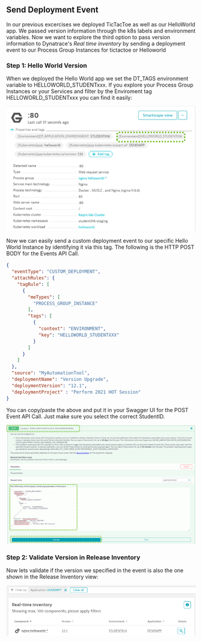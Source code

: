## Send Deployment Event

In our previous excercises we deployed TicTacToe as well as our HelloWorld app. We passed version information through the k8s labels and environment variables.
Now we want to explore the third option to pass version information to Dynatrace's *Real time inventory* by sending a deployment event to our Process Group Instances for tictactoe or Helloworld

### Step 1: Hello World Version

When we deployed the Hello World app we set the DT_TAGS environment variable to HELLOWORLD_STUDENTxxx. If you explore your Process Group Instances or your Services and filter by the Enviroment tag HELLOWORLD_STUDENTxxx you can find it easily:

![](../../../assets/images/05_nginx_tags_on_service.png)

Now we can easily send a custom deployment event to our specific Hello World Instance by identifying it via this tag. The following is the HTTP POST BODY for the Events API Call.

```json
{
  "eventType": "CUSTOM_DEPLOYMENT",
  "attachRules": {
    "tagRule": [
      {
        "meTypes": [
          "PROCESS_GROUP_INSTANCE"
        ],
        "tags": [
          {
            "context": "ENVIRONMENT",
            "key": "HELLOWORLD_STUDENTXXX"
          }
        ]
      }
    ]
  },
  "source": "MyAutomationTool",
  "deploymentName": "Version Upgrade",
  "deploymentVersion": "12.1",
  "deploymentProject" : "Perform 2021 HOT Session"
}
```

You can copy/paste the above and put it in your Swagger UI for the POST Event API Call. Just make sure you select the correct StudentID.

![](../../../assets/images/05_post_event_helloworld.png)

### Step 2: Validate Version in Release Inventory

Now lets validate if the version we specified in the event is also the one shown in the Release Inventory view:

![](../../../assets/images/05_nginx_version_after_postevent.png)